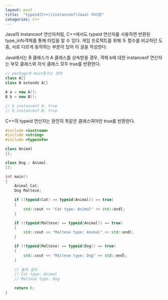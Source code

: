 ```yaml
---
layout: post
title:  "typeid(C++)/instanceof(Java) 차이점"
categories: C++
---
```


Java의 instanceof 연산자처럼, C++에서도 typeid 연산자를 사용하면 반환된 type_info객체를 통해 타입을 알 수 있다.
게임 프로젝트를 위해 두 함수를 비교하던 도중, 서로 다르게 동작하는 부분이 있어 이 글을 작성한다.

Java에서는 B 클래스가 A 클래스를 상속받을 경우,
객체 b에 대한 instanceof 연산자는 부모 클래스와 자식 클래스 모두 true를 반환한다.

```cpp
// package와 main함수는 생략
class A{}
class B extends A{}

A a = new A();
B b = new B();

// b instanceof A: true
// b instanceof B: true
```

C++의 typeid 연산자는 완전히 똑같은 클래스여야만 true를 반환한다.

```cpp
#include <iostream>
#include <string>
#include <typeinfo>

class Animal
{};

class Dog : Animal
{};

int main()
{
	Animal Cat;
	Dog Maltese;

	if ((typeid(Cat) == typeid(Animal)) == true)
	{
		std::cout << "Cat type: Animal" << std::endl;
	}

	if ((typeid(Maltese) == typeid(Animal)) == true)
	{
		std::cout << "Maltese type: Animal" << std::endl;
	}

	if ((typeid(Maltese) == typeid(Dog)) == true)
	{
		std::cout << "Maltese type: Dog" << std::endl;
	}
    
	// 출력 결과
	// Cat type: Animal
	// Maltese type: Dog

	return 0;
}
```